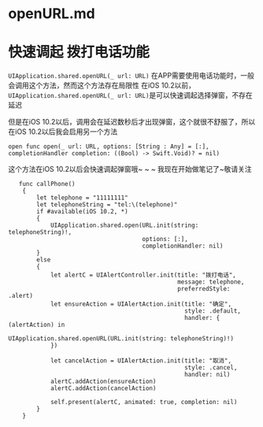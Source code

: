 # openURL.md
# 快速调起 拨打电话功能

`UIApplication.shared.openURL(_ url: URL)`
在APP需要使用电话功能时，一般会调用这个方法，然而这个方法存在局限性
在iOS 10.2以前，`UIApplication.shared.openURL(_ url: URL)`是可以快速调起选择弹窗，不存在延迟

但是在iOS 10.2以后，调用会在延迟数秒后才出现弹窗，这个就很不舒服了，所以在iOS 10.2以后我会启用另一个方法
```
open func open(_ url: URL, options: [String : Any] = [:], completionHandler completion: ((Bool) -> Swift.Void)? = nil)
```
这个方法在iOS 10.2以后会快速调起弹窗哦~ ~ ~
我现在开始做笔记了~敬请关注
```
   func callPhone()
    {
        let telephone = "11111111"
        let telephoneString = "tel:\(telephone)"
        if #available(iOS 10.2, *)
        {
            UIApplication.shared.open(URL.init(string: telephoneString)!,
                                      options: [:],
                                      completionHandler: nil)
        }
        else
        {
            let alertC = UIAlertController.init(title: "拨打电话",
                                                message: telephone,
                                                preferredStyle: .alert)
            let ensureAction = UIAlertAction.init(title: "确定",
                                                  style: .default,
                                                  handler: { (alertAction) in
                                                    UIApplication.shared.openURL(URL.init(string: telephoneString)!)
            })
            
            let cancelAction = UIAlertAction.init(title: "取消",
                                                  style: .cancel,
                                                  handler: nil)
            alertC.addAction(ensureAction)
            alertC.addAction(cancelAction)
            
            self.present(alertC, animated: true, completion: nil)
        }
    }
```
